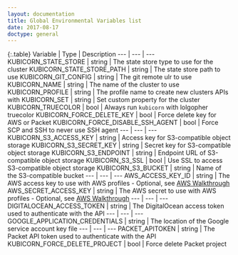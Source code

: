```yaml
---
layout: documentation
title: Global Environmental Variables list
date: 2017-08-17
doctype: general
---
```


{:.table}
Variable | Type | Description
--- | --- | ---
KUBICORN_STATE_STORE | string | The state store type to use for the cluster
KUBICORN_STATE_STORE_PATH | string | The state store path to use
KUBICORN_GIT_CONFIG | string | The git remote ulr to use
KUBICORN_NAME | string | The name of the cluster to use
KUBICORN_PROFILE | string | The profile name to create new clusters APIs with
KUBICORN_SET | string | Set custom property for the cluster
KUBICORN_TRUECOLOR | bool | Always run `kubicorn` with lolgopher truecolor
KUBICORN_FORCE_DELETE_KEY | bool | Force delete key for AWS or Packet
KUBICORN_FORCE_DISABLE_SSH_AGENT | bool | Force SCP and SSH to never use SSH agent
--- | --- | ---
KUBICORN_S3_ACCESS_KEY | string | Access key for S3-compatible object storage
KUBICORN_S3_SECRET_KEY | string | Secret key for S3-compatible object storage
KUBICORN_S3_ENDPOINT | string | Endpoint URL of S3-compatible object storage
KUBICORN_S3_SSL | bool | Use SSL to access S3-compatible object storage
KUBICORN_S3_BUCKET | string | Name of the S3-compatible bucket
--- | --- | ---
AWS_ACCESS_KEY_ID | string | The AWS access key to use with AWS profiles - Optional, see [AWS Walkthrough](http://kubicorn.io/documentation/aws-walkthrough.html)
AWS_SECRET_ACCESS_KEY | string | The AWS secret to use with AWS profiles - Optional, see [AWS Walkthrough](http://kubicorn.io/documentation/aws-walkthrough.html)
--- | --- | ---
DIGITALOCEAN_ACCESS_TOKEN | string | The DigitalOcean access token used to authenticate with the API
--- | --- | ---
GOOGLE_APPLICATION_CREDENTIALS | string | The location of the Google service account key file
--- | --- | ---
PACKET_APITOKEN | string | The Packet API token used to authenticate with the API
KUBICORN_FORCE_DELETE_PROJECT | bool | Force delete Packet project
